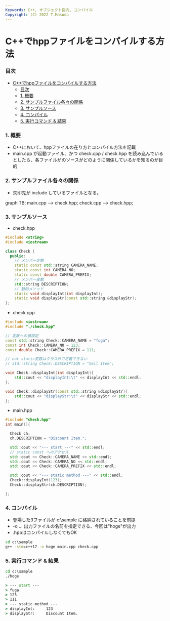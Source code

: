 ```yaml
---
Keywords: C++, オブジェクト指向, コンパイル
Copyright: (C) 2022 T.Masuda
---
```

# C++でhppファイルをコンパイルする方法

### 目次
- [C++でhppファイルをコンパイルする方法](#cでhppファイルをコンパイルする方法)
    - [目次](#目次)
    - [1. 概要](#1-概要)
    - [2. サンプルファイル各々の関係](#2-サンプルファイル各々の関係)
    - [3. サンプルソース](#3-サンプルソース)
    - [4. コンパイル](#4-コンパイル)
    - [5. 実行コマンド \& 結果](#5-実行コマンド--結果)


### 1. 概要
* C++において、hppファイルの在り方とコンパイル方法を記載
* main.cpp が起動ファイル、かつ check.cpp / check.hpp を読み込んでいるとしたら、各ファイルがのソースがどのように関係しているかを知るのが目的

### 2. サンプルファイル各々の関係
* 矢印先が include しているファイルとなる。

<div class="mermaid">
  graph TB;
  main.cpp --> check.hpp;
  check.cpp --> check.hpp;
</div>

### 3. サンプルソース
* check.hpp

``` c++
#include <string>
#include <iostream>

class Check {
  public:
    // メンバー定数
    static const std::string CAMERA_NAME;
    static const int CAMERA_NO;
    static const double CAMERA_PREFIX;
    // メンバー変数
    std::string DESCRIPTION;
    // 静的メソッド
    static void displayInt(int displayInt);
    static void displayStr(const std::string &displayStr);
};

```

* check.cpp

``` c++
#include <iostream>
#include "./check.hpp"

// 定数への値設定
const std::string Check::CAMERA_NAME = "fuga";
const int Check::CAMERA_NO = 123;
const double Check::CAMERA_PREFIX = 111;

// not static変数はクラス外で定義できない
// std::string Check::DESCRIPTION = "Sell Item";

void Check::displayInt(int displayInt){
    std::cout << "displayInt:\t" << displayInt << std::endl;
};

void Check::displayStr(const std::string &displayStr){
    std::cout << "displayStr:\t" << displayStr << std::endl;
};

```

* main.hpp

``` c++
#include "check.hpp"
int main(){

  Check ch;
  ch.DESCRIPTION = "Discount Item.";

  std::cout << "--- start ---" << std::endl;
  // static const へのアクセス
  std::cout << Check::CAMERA_NAME << std::endl;
  std::cout << Check::CAMERA_NO << std::endl;
  std::cout << Check::CAMERA_PREFIX << std::endl;

  std::cout << "--- static method ---" << std::endl;
  Check::displayInt(123);
  Check::displayStr(ch.DESCRIPTION);

};

```

### 4. コンパイル
* 登場した3ファイルが c:\sample に格納されていることを前提
* -o … 出力ファイルの名前を指定できる、今回は"hoge"が出力
* .hppはコンパイルしなくてもOK

```cmd
cd c:\sample
g++ -std=c++17 -o hoge main.cpp check.cpp
```

### 5. 実行コマンド & 結果
```cmd
cd c:\sample
./hoge

> --- start ---
> fuga
> 123
> 111
> --- static method ---
> displayInt:     123
> displayStr:     Discount Item.
```
